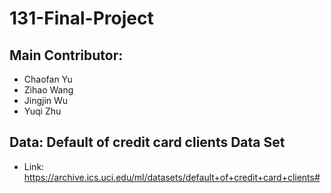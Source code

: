 # 131-Final-Project
## Main Contributor:
  * Chaofan Yu
  * Zihao Wang
  * Jingjin Wu
  * Yuqi Zhu
  
## Data: Default of credit card clients Data Set 
  * Link: https://archive.ics.uci.edu/ml/datasets/default+of+credit+card+clients#
